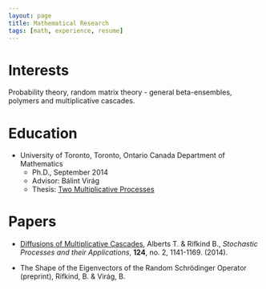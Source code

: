```yaml
---
layout: page
title: Mathematical Research
tags: [math, experience, resume]
---
```


# Interests
Probability theory, random matrix theory - general beta-ensembles, polymers and multiplicative cascades. 

# Education
* University of Toronto, Toronto, Ontario Canada
 Department of Mathematics 
    * Ph.D., September 2014
    * Advisor:  Bálint Virág
    * Thesis: [Two Multiplicative Processes][thesisLink]


# Papers
* [Diffusions of Multiplicative Cascades](http://arxiv.org/abs/1205.2413), Alberts T. & Rifkind B., *Stochastic Processes and their Applications*, **124**, no. 2, 1141-1169. (2014).

* The Shape of the Eigenvectors of the Random Schrödinger Operator (preprint), Rifkind, B. & Virág, B. 

[thesisLink]: http://individual.utoronto.ca/rifkind/thesis.pdf

